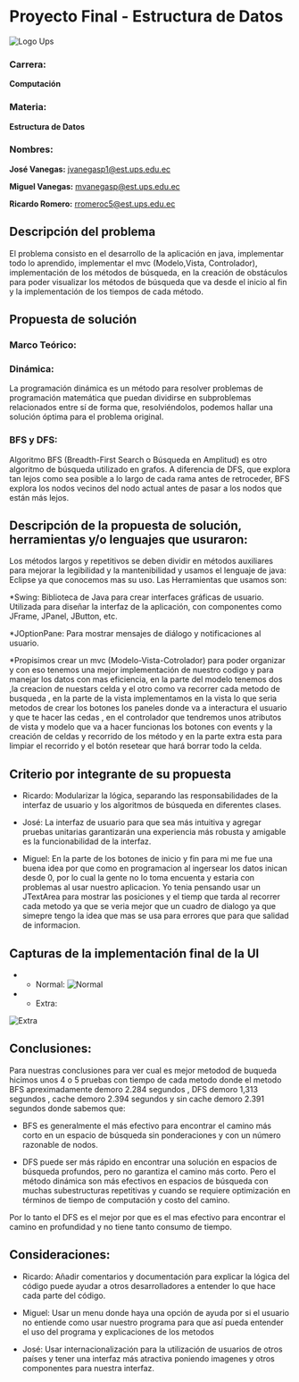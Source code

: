 
# Proyecto Final - Estructura de Datos
 
![Logo Ups](https://drive.google.com/uc?id=1vktiEFvA6a9KMZhUFFxx8SAPHqPdbCZl)


 ### Carrera: 
  **Computación**
 

 ### Materia:
 
  **Estructura de Datos**
 

 ### Nombres:


  **José Vanegas:**
  jvanegasp1@est.ups.edu.ec
 

  **Miguel Vanegas:**
  mvanegasp@est.ups.edu.ec
 

  **Ricardo Romero:**
  rromeroc5@est.ups.edu.ec



## Descripción del problema

El problema consisto en el desarrollo de la aplicación en java, implementar todo lo aprendido, implementar el mvc (Modelo,Vista, Controlador), implementación de los métodos de búsqueda, en la creación de obstáculos para poder visualizar los métodos de búsqueda que va desde el inicio al fin  y la implementación de los tiempos de cada método.

## Propuesta de solución
### Marco Teórico: 
### Dinámica:
La programación dinámica es un método para resolver problemas de programación matemática que puedan dividirse en subproblemas relacionados entre sí de forma que, resolviéndolos, podemos hallar una solución óptima para el problema original.
### BFS y  DFS: 
Algoritmo BFS (Breadth-First Search o Búsqueda en Amplitud) es otro algoritmo de búsqueda utilizado en grafos. A diferencia de DFS, que explora tan lejos como sea posible a lo largo de cada rama antes de retroceder, BFS explora los nodos vecinos del nodo actual antes de pasar a los nodos que están más lejos.

## Descripción de la propuesta de solución, herramientas y/o lenguajes que usuraron:
Los métodos largos y repetitivos se deben dividir en métodos auxiliares para mejorar la legibilidad y la mantenibilidad y usamos el lenguaje de java: Eclipse ya que conocemos mas su uso.
Las Herramientas que usamos son:

*Swing: Biblioteca de Java para crear interfaces gráficas de usuario. Utilizada para diseñar la interfaz de la aplicación, con componentes como JFrame, JPanel, JButton, etc.

*JOptionPane: Para mostrar mensajes de diálogo y notificaciones al usuario.

*Propisimos crear un mvc (Modelo-Vista-Cotrolador) para poder organizar y con eso tenemos una mejor implementación de nuestro codigo y para manejar los datos con mas eficiencia, en la parte del modelo tenemos dos ,la creacion de nuestars celda y el otro como va recorrer cada metodo de busqueda , en la parte de la vista implementamos en la vista lo que seria metodos de crear los botones los paneles donde va a interactura el usuario y  que te hacer las cedas , en el controlador 
que tendremos unos atributos de vista y modelo que va a hacer funcionas los botones con events y la creación de celdas y recorrido de los método y en la parte extra esta para limpiar el recorrido y el botón resetear que hará borrar todo la celda.


## Criterio por integrante de su propuesta

- Ricardo: Modularizar la lógica, separando las responsabilidades de la interfaz de usuario y los algoritmos de búsqueda en diferentes clases.

- José: La interfaz de usuario para que sea más intuitiva y agregar pruebas unitarias garantizarán una experiencia más robusta y amigable es la funcionabilidad de la interfaz.

- Miguel: En la parte de los botones de inicio y fin para mi me fue una buena idea por que como en programacion al ingersear los datos inican desde 0, por lo cual la gente no lo toma encuenta y estaria con problemas al usar nuestro aplicacion. Yo tenia pensando usar un JTextArea para mostrar las posiciones y el tiemp que tarda al recorrer cada metodo ya que se veria mejor que un cuadro de dialogo ya que simepre tengo la idea que mas se usa para errores que para que salidad de informacion.

## Capturas de la implementación final de la UI

- - Normal:
![Normal](https://i.imgur.com/vqqCOhL.jpg)

- - Extra:

![Extra](https://i.imgur.com/7a4Nr5I.png)


## Conclusiones:

Para nuestras conclusiones para ver cual es mejor metodod de buqueda hicimos unos 4 o 5 pruebas con tiempo de cada metodo donde el metodo BFS apreximadamente demoro 2.284 segundos , DFS demoro 1,313 segundos , cache demoro 2.394 segundos y sin cache demoro 2.391 segundos donde sabemos que:

- BFS es generalmente el más efectivo para encontrar el camino más corto en un espacio de búsqueda sin ponderaciones y con un número razonable de nodos.

- DFS puede ser más rápido en encontrar una solución en espacios de búsqueda profundos, pero no garantiza el camino más corto.
Pero el método dinámica son más efectivos en espacios de búsqueda con muchas subestructuras repetitivas y cuando se requiere optimización en términos de tiempo de computación y costo del camino.

Por lo tanto el DFS es el mejor por que es el mas efectivo para encontrar el camino en profundidad y no tiene tanto consumo de tiempo.

## Consideraciones:

- Ricardo: Añadir comentarios y documentación para explicar la lógica del código puede ayudar a otros desarrolladores a entender lo que hace cada parte del código.

- Miguel: Usar un menu donde haya una opción de ayuda por si el usuario no entiende como usar nuestro programa para que así pueda entender el uso del programa y explicaciones de los metodos

- José: Usar internacionalización para la utilización de usuarios de otros países y tener una interfaz más atractiva poniendo imagenes y otros componentes para nuestra interfaz.

